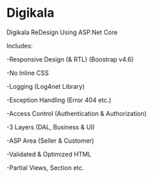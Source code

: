 # Digikala

Digikala ReDesign Using ASP.Net Core

Includes:

-Responsive Design (& RTL) (Boostrap v4.6)

-No Inline CSS

-Logging (Log4net Library)

-Exception Handling (Error 404 etc.)

-Access Control (Authentication & Authorization)

-3 Layers (DAL, Business & UI)

-ASP Area (Seller & Customer)

-Validated & Optimized HTML

-Partial Views, Section etc.

